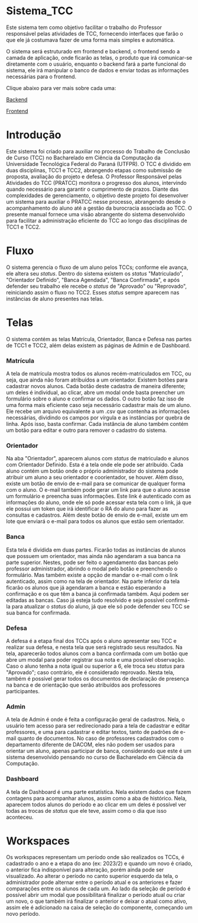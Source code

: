 # Sistema_TCC

Este sistema tem como objetivo facilitar o trabalho do Professor responsável pelas atividades de TCC, fornecendo interfaces que farão o que ele já costumava fazer de uma forma mais simples e automática.

O sistema será estruturado em frontend e backend, o frontend sendo a camada de
aplicação, onde ficarão as telas, o produto que irá comunicar-se diretamente com o usuário,
enquanto o backend fará a parte funcional do sistema, ele irá manipular o banco de dados e
enviar todas as informações necessárias para o frontend.

Clique abaixo para ver mais sobre cada uma:

[Backend](Backend/README.md)

[Frontend](frontend/README.md)

# Introdução

Este sistema foi criado para auxiliar no processo do Trabalho de Conclusão de Curso (TCC) no Bacharelado em Ciência da Computação da Universidade Tecnológica Federal do Paraná (UTFPR). O TCC é dividido em duas disciplinas, TCC1 e TCC2, abrangendo etapas como submissão de proposta, avaliação do projeto e defesa. O Professor Responsável pelas Atividades do TCC (PRATCC) monitora o progresso dos alunos, intervindo quando necessário para garantir o cumprimento de prazos. Diante das complexidades de gerenciamento, o objetivo deste projeto foi desenvolver um sistema para auxiliar o PRATCC nesse processo, abrangendo desde o acompanhamento do aluno até a gestão da burocracia associada ao TCC. O presente manual fornece uma visão abrangente do sistema desenvolvido para facilitar a administração eficiente do TCC ao longo das disciplinas de TCC1 e TCC2.

# Fluxo

O sistema gerencia o fluxo de um aluno pelos TCCs; conforme ele avança, ele altera seu *status*. Dentro do sistema existem os *status* "Matriculado", "Orientador Definido", "Banca Agendada", "Banca Confirmada", e após defender seu trabalho ele recebe o *status* de "Aprovado" ou "Reprovado", reiniciando assim o fluxo no TCC2. Esses *status* sempre aparecem nas instâncias de aluno presentes nas telas.

# Telas

O sistema contém as telas Matrícula, Orientador, Banca e Defesa nas partes de TCC1 e TCC2, além delas existem as páginas de Admin e de Dashboard.

### Matrícula

A tela de matrícula mostra todos os alunos recém-matriculados em TCC, ou seja, que ainda não foram atribuídos a um orientador. Existem botões para cadastrar novos alunos. Cada botão deste cadastra de maneira diferente; um deles é individual, ao clicar, abre um modal onde basta preencher um formulário sobre o aluno e confirmar os dados. O outro botão faz isso de uma forma mais eficiente caso seja necessário cadastrar mais de um aluno. Ele recebe um arquivo equivalente a um .csv que contenha as informações necessárias, dividindo os campos por vírgula e as instâncias por quebra de linha. Após isso, basta confirmar. Cada instância de aluno também contém um botão para editar e outro para remover o cadastro do sistema.

### Orientador

Na aba "Orientador", aparecem alunos com *status* de matriculado e alunos com Orientador Definido. Esta é a tela onde ele pode ser atribuído. Cada aluno contém um botão onde o próprio administrador do sistema pode atribuir um aluno a seu orientador e coorientador, se houver. Além disso, existe um botão de envio de e-mail para se comunicar de qualquer forma com o aluno. O e-mail também pode gerar um link para que o aluno acesse um formulário e preencha suas informações. Este link é autenticado com as informações do aluno, onde ele só pode acessar esta tela com o link, já que ele possui um token que irá identificar o RA do aluno para fazer as consultas e cadastros. Além deste botão de envio de e-mail, existe um em lote que enviará o e-mail para todos os alunos que estão sem orientador.

### Banca

Esta tela é dividida em duas partes. Ficarão todas as instâncias de alunos que possuem um orientador, mas ainda não agendaram a sua banca na parte superior. Nestes, pode ser feito o agendamento das bancas pelo professor administrador, abrindo o modal pelo botão e preenchendo o formulário. Mas também existe a opção de mandar o e-mail com o link autenticado, assim como na tela de orientador. Na parte inferior da tela ficarão os alunos que já agendaram a banca e estão esperando a confirmação e os que têm a banca já confirmada também. Aqui podem ser editadas as bancas. Caso já esteja tudo resolvido e seja possível confirmá-la para atualizar o *status* do aluno, já que ele só pode defender seu TCC se sua banca for confirmada.

### Defesa

A defesa é a etapa final dos TCCs após o aluno apresentar seu TCC e realizar sua defesa, e nesta tela que será registrado seus resultados. Na tela, aparecerão todos alunos com a banca confirmada com um botão que abre um modal para poder registrar sua nota e uma possível observação. Caso o aluno tenha a nota igual ou superior a 6, ele troca seu *status* para "Aprovado"; caso contrário, ele é considerado reprovado. Nesta tela, também é possível gerar todos os documentos de declaração de presença na banca e de orientação que serão atribuídos aos professores participantes.

### Admin

A tela de Admin é onde é feita a configuração geral de cadastros. Nela, o usuário tem acesso para ser redirecionado para a tela de cadastrar e editar professores, e uma para cadastrar e editar textos, tanto de padrões de e-mail quanto de documentos. No caso de professores cadastrados com o departamento diferente de DACOM, eles não podem ser usados para orientar um aluno, apenas participar de banca, considerando que este é um sistema desenvolvido pensando no curso de Bacharelado em Ciência da Computação.

### Dashboard

A tela de Dashboard é uma parte estatística. Nela existem dados que fazem contagens para acompanhar alunos, assim como a aba de histórico. Nela, aparecem todos alunos do período e ao clicar em um deles é possível ver todas as trocas de *status* que ele teve, assim como o dia que isso aconteceu.

# Workspaces

Os workspaces representam um período onde são realizados os TCCs, é cadastrado o ano e a etapa do ano (ex: 2023/2) e quando um novo é criado, o anterior fica indisponível para alteração, porém ainda pode ser visualizado. Ao alterar o período no canto superior esquerdo da tela, o administrador pode alternar entre o período atual e os anteriores e fazer comparações entre os alunos de cada um. Ao lado da seleção de período é possível abrir um modal que possibilitará finalizar o período atual ou criar um novo, o que também irá finalizar o anterior e deixar o atual como ativo, assim ele é adicionado na caixa de seleção do componente, começando um novo período.
